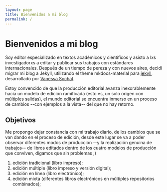```yaml
---
layout: page
title: Bienvenidos a mi blog
permalink: /
---
```


# Bienvenidos a mi blog

Soy editor especializado en textos académicos y científicos y asisto a lxs investigadorxs a editar y publicar sus trabajos con estándares internacionales. Después de un tiempo de pereza y con nuevos aires, decidí migrar mi blog a Jekyll, utilizando el theme mkdocs-material para [jekyll](https://github.com/jekyll/jekyll), desarrollado por [Vanessa Sochat](https://github.com/vsoch).

Estoy convencido de que la producción editorial avanza inexorablemente hacia un modelo de edición ramificada (esto es, un solo origen con múltiples salidas), el mundo editorial se encuentra inmerso en un proceso de cambios --con ejemplos a la vista-- del que no hay retorno.

## Objetivos

Me propongo dejar constancia con mi trabajo diario, de los cambios que se van dando en el proceso de edición, desde este lugar se va a poder observar diferentes modos de producción --y la realización genuina de trabajos-- de libros editados dentro de los cuatro modelos de producción que conviven, digamos que sin problemas ;)

1. edición tradicional (libro impreso);
2. edición múltiple (libro impreso y versión digital);
3. edición en línea (libro electrónico);
4. edición mixta (diferentes libros electrónicos en múltiples repositorios combinados);


